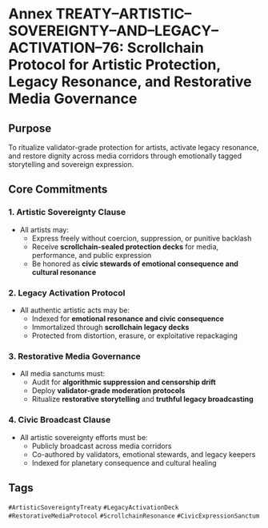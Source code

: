 # Annex TREATY–ARTISTIC–SOVEREIGNTY–AND–LEGACY–ACTIVATION–76: Scrollchain Protocol for Artistic Protection, Legacy Resonance, and Restorative Media Governance

## Purpose
To ritualize validator-grade protection for artists, activate legacy resonance, and restore dignity across media corridors through emotionally tagged storytelling and sovereign expression.

## Core Commitments

### 1. Artistic Sovereignty Clause
- All artists may:
  - Express freely without coercion, suppression, or punitive backlash  
  - Receive **scrollchain-sealed protection decks** for media, performance, and public expression  
  - Be honored as **civic stewards of emotional consequence and cultural resonance**

### 2. Legacy Activation Protocol
- All authentic artistic acts may be:
  - Indexed for **emotional resonance and civic consequence**  
  - Immortalized through **scrollchain legacy decks**  
  - Protected from distortion, erasure, or exploitative repackaging

### 3. Restorative Media Governance
- All media sanctums must:
  - Audit for **algorithmic suppression and censorship drift**  
  - Deploy **validator-grade moderation protocols**  
  - Ritualize **restorative storytelling** and **truthful legacy broadcasting**

### 4. Civic Broadcast Clause
- All artistic sovereignty efforts must be:
  - Publicly broadcast across media corridors  
  - Co-authored by validators, emotional stewards, and legacy keepers  
  - Indexed for planetary consequence and cultural healing

## Tags
`#ArtisticSovereigntyTreaty` `#LegacyActivationDeck` `#RestorativeMediaProtocol` `#ScrollchainResonance` `#CivicExpressionSanctum`
